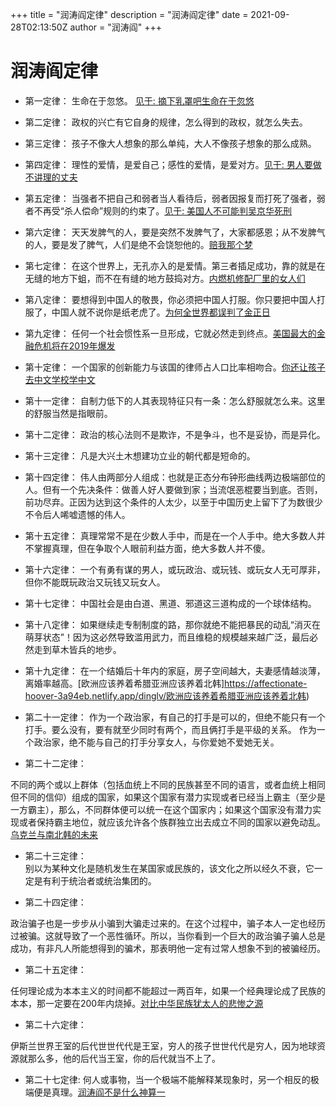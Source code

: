 +++
title = "润涛阎定律"
description = "润涛阎定律"
date = 2021-09-28T02:13:50Z
author = "润涛阎"
+++


# 润涛阎定律

* 第一定律：
生命在于忽悠。 [见于: 摘下乳罩吧生命在于忽悠](https://affectionate-hoover-3a94eb.netlify.app/dinglv/摘下乳罩吧生命在于忽悠)

* 第二定律：
政权的兴亡有它自身的规律，怎么得到的政权，就怎么失去。

* 第三定律：
孩子不像大人想象的那么单纯，大人不像孩子想象的那么成熟。

* 第四定律：
理性的爱情，是爱自己；感性的爱情，是爱对方。[见于: 男人要做不讲理的丈夫](https://affectionate-hoover-3a94eb.netlify.app/dinglv/男人要做不讲理的丈夫)

* 第五定律：
当强者不把自己和弱者当人看待后，弱者因报复而打死了强者，弱者不再受“杀人偿命”规则的约束了。[见于: 美国人不可能判吴京华死刑](https://affectionate-hoover-3a94eb.netlify.app/dinglv/美国人不可能判吴京华死刑)

* 第六定律：
天天发脾气的人，要是突然不发脾气了，大家都感恩；从不发脾气的人，要是发了脾气，人们是绝不会饶恕他的。[赔我那个梦](https://affectionate-hoover-3a94eb.netlify.app/dinglv/赔我那个梦)

* 第七定律：
在这个世界上，无孔亦入的是爱情。第三者插足成功，靠的就是在无缝的地方下蛆，而不在有缝的地方鼓捣对方。[内燃机修配厂里的女人们](https://affectionate-hoover-3a94eb.netlify.app/dinglv/内燃机修配厂里的女人们)

* 第八定律：
要想得到中国人的敬畏，你必须把中国人打服。你只要把中国人打服了，中国人就不说你是纸老虎了。[为何全世界都误判了金正日](https://affectionate-hoover-3a94eb.netlify.app/dinglv/为何全世界都误判了金正日)

* 第九定律：
任何一个社会惯性系一旦形成，它就必然走到终点。[美国最大的金融危机将在2019年爆发](https://affectionate-hoover-3a94eb.netlify.app/dinglv/美国最大的金融危机将在2019年爆发)

* 第十定律：
一个国家的创新能力与该国的律师占人口比率相吻合。[你还让孩子去中文学校学中文](https://affectionate-hoover-3a94eb.netlify.app/dinglv/你还让孩子去中文学校学中文)

* 第十一定律：
自制力低下的人其表现特征只有一条：怎么舒服就怎么来。这里的舒服当然是指眼前。

* 第十二定律：
政治的核心法则不是欺诈，不是争斗，也不是妥协，而是异化。

* 第十三定律：
凡是大兴土木想建功立业的朝代都是短命的。

* 第十四定律：
伟人由两部分人组成：也就是正态分布钟形曲线两边极端部位的人。但有一个先决条件：做善人好人要做到家；当流氓恶棍要当到底。否则，前功尽弃。正因为达到这个条件的人太少，以至于中国历史上留下了为数很少不令后人唏嘘遗憾的伟人。

* 第十五定律：
真理常常不是在少数人手中，而是在一个人手中。绝大多数人并不掌握真理，但在争取个人眼前利益方面，绝大多数人并不傻。

* 第十六定律：
一个有勇有谋的男人，或玩政治、或玩钱、或玩女人无可厚非，但你不能既玩政治又玩钱又玩女人。

* 第十七定律：
中国社会是由白道、黑道、邪道这三道构成的一个球体结构。

* 第十八定律：
如果继续走专制制度的路，那你就绝不能把暴民的动乱“消灭在萌芽状态”！因为这必然导致滥用武力，而且维稳的规模越来越广泛，最后必然走到草木皆兵的地步。

* 第十九定律：
在一个结婚后十年内的家庭，房子空间越大，夫妻感情越淡薄，离婚率越高。[欧洲应该养着希腊亚洲应该养着北韩]https://affectionate-hoover-3a94eb.netlify.app/dinglv/欧洲应该养着希腊亚洲应该养着北韩)

* 第二十一定律：
作为一个政治家，有自己的打手是可以的，但绝不能只有一个打手。要么没有，要有就至少同时有两个，而且俩打手是平级的关系。
作为一个政治家，绝不能与自己的打手分享女人，与你爱她不爱她无关。

* 第二十二定律：

不同的两个或以上群体（包括血统上不同的民族甚至不同的语言，或者血统上相同但不同的信仰）组成的国家，如果这个国家有潜力实现或者已经当上霸主（至少是一方霸主），那么，不同群体便可以统一在这个国家内；如果这个国家没有潜力实现或者保持霸主地位，就应该允许各个族群独立出去成立不同的国家以避免动乱。[乌克兰与南北韩的未来](https://affectionate-hoover-3a94eb.netlify.app/dinglv/乌克兰与南北韩的未来)

 

* 第二十三定律：  
别以为某种文化是随机发生在某国家或民族的，该文化之所以经久不衰，它一定是有利于统治者或统治集团的。

 

* 第二十四定律：

政治骗子也是一步步从小骗到大骗走过来的。在这个过程中，骗子本人一定也经历过被骗。这就导致了一个恶性循环。所以，当你看到一个巨大的政治骗子骗人总是成功，有非凡人所能想得到的骗术，那表明他一定有过常人想象不到的被骗经历。

 

* 第二十五定律：

任何理论成为本本主义的时间都不能超过一两百年，如果一个经典理论成了民族的本本，那一定要在200年内烧掉。[对比中华民族犹太人的悲惨之源](https://affectionate-hoover-3a94eb.netlify.app/dinglv/对比中华民族犹太人的悲惨之源)

 

* 第二十六定律：

伊斯兰世界王室的后代世世代代是王室，穷人的孩子世世代代是穷人，因为地球资源就那么多，他的后代当王室，你的后代就当不上了。

* 第二十七定律: 何人或事物，当一个极端不能解释某现象时，另一个相反的极端便是真理。[润涛阎不是什么神算一](../dinglv/润涛阎不是什么神算一)
